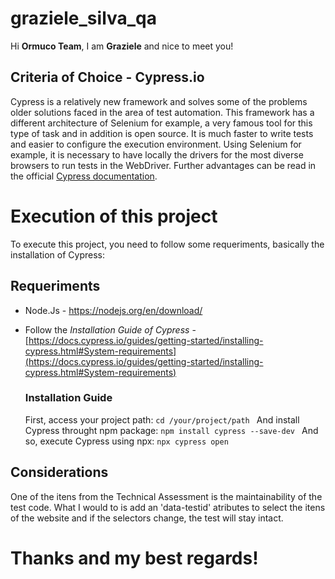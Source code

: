 # graziele_silva_qa

Hi **Ormuco Team**, I am **Graziele** and nice to meet you!

## Criteria of Choice - Cypress.io

Cypress is a relatively new framework and solves some of the problems older solutions faced in the area of test automation.
This framework has a different architecture of Selenium for example, a very famous tool for this type of task and in addition is open source.
It is much faster to write tests and easier to configure the execution environment. Using Selenium for example, it is necessary to have locally the drivers for the most diverse browsers to run tests in the WebDriver.
Further advantages can be read in the official [Cypress documentation](https://docs.cypress.io/guides/overview/why-cypress.html#Features).

# Execution of this project

To execute this project, you need to follow some requeriments, basically the installation of Cypress:

## Requeriments

 - Node.Js - https://nodejs.org/en/download/
 - Follow the *Installation Guide of Cypress* - [https://docs.cypress.io/guides/getting-started/installing-cypress.html#System-requirements](https://docs.cypress.io/guides/getting-started/installing-cypress.html#System-requirements)
 
	 ### Installation Guide 
	 First, access your project path:
	``cd /your/project/path
	``
	And install Cypress throught npm package:
	``npm install cypress --save-dev
	``
	And so, execute Cypress using npx:
	``npx cypress open``

## Considerations
One of the itens from the Technical Assessment is the maintainability of the test code. What I would to is add an 'data-testid' atributes to select the itens of the website and if the selectors change, the test will stay intact.

# Thanks and my best regards!



